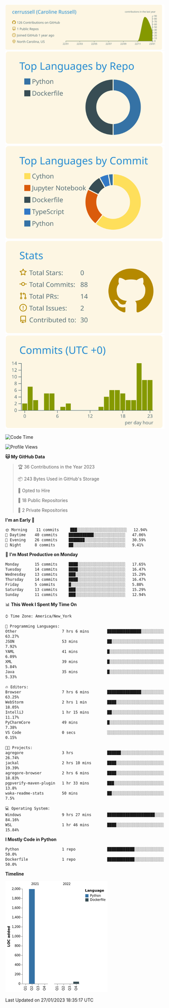 
[![](https://raw.githubusercontent.com/cerrussell/cerrussell/master/profile-summary-card-output/solarized/0-profile-details.svg)](https://github.com/vn7n24fzkq/github-profile-summary-cards)
[![](https://raw.githubusercontent.com/cerrussell/cerrussell/master/profile-summary-card-output/solarized/1-repos-per-language.svg)](https://github.com/vn7n24fzkq/github-profile-summary-cards) [![](https://raw.githubusercontent.com/cerrussell/cerrussell/master/profile-summary-card-output/solarized/2-most-commit-language.svg)](https://github.com/vn7n24fzkq/github-profile-summary-cards)
[![](https://raw.githubusercontent.com/cerrussell/cerrussell/master/profile-summary-card-output/solarized/3-stats.svg)](https://github.com/vn7n24fzkq/github-profile-summary-cards) [![](https://raw.githubusercontent.com/cerrussell/cerrussell/master/profile-summary-card-output/solarized/4-productive-time.svg)](https://github.com/vn7n24fzkq/github-profile-summary-cards)

<!--START_SECTION:waka-->
![Code Time](http://img.shields.io/badge/Code%20Time-24%20hrs%207%20mins-blue)

![Profile Views](http://img.shields.io/badge/Profile%20Views-56-blue)

**🐱 My GitHub Data** 

> 🏆 36 Contributions in the Year 2023
 > 
> 📦 243 Bytes Used in GitHub's Storage 
 > 
> 💼 Opted to Hire
 > 
> 📜 18 Public Repositories 
 > 
> 🔑 2 Private Repositories  
 > 
**I'm an Early 🐤** 

```text
🌞 Morning    11 commits     ███░░░░░░░░░░░░░░░░░░░░░░   12.94% 
🌆 Daytime    40 commits     ███████████░░░░░░░░░░░░░░   47.06% 
🌃 Evening    26 commits     ███████░░░░░░░░░░░░░░░░░░   30.59% 
🌙 Night      8 commits      ██░░░░░░░░░░░░░░░░░░░░░░░   9.41%

```
📅 **I'm Most Productive on Monday** 

```text
Monday       15 commits     ████░░░░░░░░░░░░░░░░░░░░░   17.65% 
Tuesday      14 commits     ████░░░░░░░░░░░░░░░░░░░░░   16.47% 
Wednesday    13 commits     ███░░░░░░░░░░░░░░░░░░░░░░   15.29% 
Thursday     14 commits     ████░░░░░░░░░░░░░░░░░░░░░   16.47% 
Friday       5 commits      █░░░░░░░░░░░░░░░░░░░░░░░░   5.88% 
Saturday     13 commits     ███░░░░░░░░░░░░░░░░░░░░░░   15.29% 
Sunday       11 commits     ███░░░░░░░░░░░░░░░░░░░░░░   12.94%

```


📊 **This Week I Spent My Time On** 

```text
⌚︎ Time Zone: America/New_York

💬 Programming Languages: 
Other                    7 hrs 6 mins        ███████████████░░░░░░░░░░   63.27% 
JSON                     53 mins             ██░░░░░░░░░░░░░░░░░░░░░░░   7.92% 
YAML                     41 mins             █░░░░░░░░░░░░░░░░░░░░░░░░   6.09% 
XML                      39 mins             █░░░░░░░░░░░░░░░░░░░░░░░░   5.84% 
Java                     35 mins             █░░░░░░░░░░░░░░░░░░░░░░░░   5.33%

🔥 Editors: 
Browser                  7 hrs 6 mins        ███████████████░░░░░░░░░░   63.25% 
WebStorm                 2 hrs 1 min         ████░░░░░░░░░░░░░░░░░░░░░   18.05% 
IntelliJ                 1 hr 15 mins        ██░░░░░░░░░░░░░░░░░░░░░░░   11.17% 
PyCharmCore              49 mins             █░░░░░░░░░░░░░░░░░░░░░░░░   7.38% 
VS Code                  0 secs              ░░░░░░░░░░░░░░░░░░░░░░░░░   0.15%

🐱‍💻 Projects: 
agregore                 3 hrs               ██████░░░░░░░░░░░░░░░░░░░   26.74% 
jackal                   2 hrs 10 mins       ████░░░░░░░░░░░░░░░░░░░░░   19.39% 
agregore-browser         2 hrs 6 mins        ████░░░░░░░░░░░░░░░░░░░░░   18.83% 
pgpverify-maven-plugin   1 hr 33 mins        ███░░░░░░░░░░░░░░░░░░░░░░   13.8% 
waka-readme-stats        50 mins             ██░░░░░░░░░░░░░░░░░░░░░░░   7.5%

💻 Operating System: 
Windows                  9 hrs 27 mins       █████████████████████░░░░   84.16% 
WSL                      1 hr 46 mins        ████░░░░░░░░░░░░░░░░░░░░░   15.84%

```

**I Mostly Code in Python** 

```text
Python                   1 repo              ████████████░░░░░░░░░░░░░   50.0% 
Dockerfile               1 repo              ████████████░░░░░░░░░░░░░   50.0%

```


**Timeline**

![Chart not found](https://raw.githubusercontent.com/cerrussell/cerrussell/master/charts/bar_graph.png) 


 Last Updated on 27/01/2023 18:35:17 UTC
<!--END_SECTION:waka-->
